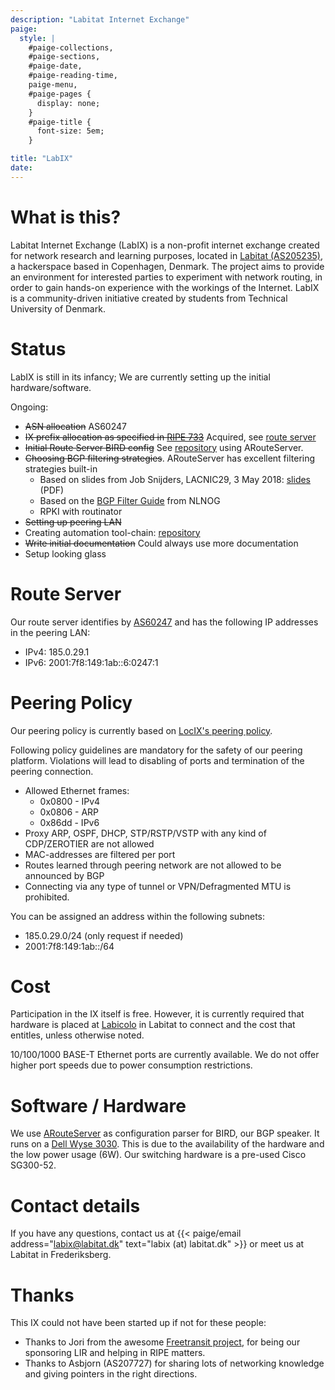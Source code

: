 ```yaml
---
description: "Labitat Internet Exchange"
paige:
  style: |
    #paige-collections,
    #paige-sections,
    #paige-date,
    #paige-reading-time,
    paige-menu,
    #paige-pages {
      display: none;
    }
    #paige-title {
      font-size: 5em;
    }

title: "LabIX"
date: 
---
```



# What is this?

Labitat Internet Exchange (LabIX) is a non-profit internet exchange created for network research and learning purposes, located in [Labitat (AS205235)](https://as205235.peeringdb.com/), a hackerspace based in Copenhagen, Denmark. The project aims to provide an environment for interested parties to experiment with network routing, in order to gain hands-on experience with the workings of the Internet. LabIX is a community-driven initiative created by students from Technical University of Denmark.

# Status

LabIX is still in its infancy; We are currently setting up the initial hardware/software.

Ongoing:
- ~~ASN allocation~~ AS60247
- ~~IX prefix allocation as specified in [RIPE 733](https://www.ripe.net/publications/docs/ripe-733#61)~~ Acquired, see [route server](#route-server)
- ~~Initial Route Server BIRD config~~ See [repository](https://github.com/Hafpaf/labix) using ARouteServer.
- ~~Choosing BGP filtering strategies~~. ARouteServer has excellent filtering strategies built-in
	- Based on slides from Job Snijders, LACNIC29, 3 May 2018: [slides](https://www.lacnic.net/innovaportal/file/2621/1/lacnic29_peering_tutorial.pdf) (PDF)
	- Based on the [BGP Filter Guide](https://bgpfilterguide.nlnog.net/) from NLNOG  
    - RPKI with routinator
- ~~Setting up peering LAN~~
- Creating automation tool-chain: [repository](https://github.com/labitat/labix)
- ~~Write initial documentation~~ Could always use more documentation
- Setup looking glass

# Route Server

Our route server identifies by [AS60247](https://as60247.peeringdb.com/) and has the following IP addresses in the peering LAN:
- IPv4: 185.0.29.1
- IPv6: 2001:7f8:149:1ab::6:0247:1

# Peering Policy

Our peering policy is currently based on [LocIX's peering policy](https://locix.online/technical.html).

Following policy guidelines are mandatory for the safety of our peering platform. Violations will lead to disabling of ports and termination of the peering connection.

-   Allowed Ethernet frames:
	- 0x0800 - IPv4
	- 0x0806 - ARP
	- 0x86dd - IPv6
- Proxy ARP, OSPF, DHCP, STP/RSTP/VSTP with any kind of CDP/ZEROTIER are not allowed
-   MAC-addresses are filtered per port
-   Routes learned through peering network are not allowed to be announced by BGP
-   Connecting via any type of tunnel or VPN/Defragmented MTU is prohibited.

You can be assigned an address within the following subnets:

- 185.0.29.0/24 (only request if needed)
- 2001:7f8:149:1ab::/64

# Cost

Participation in the IX itself is free. However, it is currently required that hardware is placed at [Labicolo](https://labitat.dk/wiki/Labicolo) in Labitat to connect and the cost that entitles, unless otherwise noted.

10/100/1000 BASE-T Ethernet ports are currently available. We do not offer higher port speeds due to power consumption restrictions.

# Software / Hardware

We use [ARouteServer](https://arouteserver.readthedocs.io/) as configuration parser for BIRD, our BGP speaker. It runs on a [Dell Wyse 3030](https://www.parkytowers.me.uk/thin/wyse/3030/). This is due to the availability of the hardware and the low power usage (6W). Our switching hardware is a pre-used Cisco SG300-52.

# Contact details

If you have any questions, contact us at {{< paige/email
    address="labix@labitat.dk"
    text="labix (at) labitat.dk" >}}
or meet us at Labitat in Frederiksberg.


# Thanks

This IX could not have been started up if not for these people:
- Thanks to Jori from the awesome [Freetransit project](https://www.freetransit.ch/), for being our sponsoring LIR and helping in RIPE matters.
- Thanks to Asbjorn (AS207727) for sharing lots of networking knowledge and giving pointers in the right directions.
